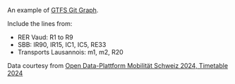 An example of [GTFS Git Graph](https://github.com/Maeeen/gtfs-git-graph).

Include the lines from:
- RER Vaud: R1 to R9
- SBB: IR90, IR15, IC1, IC5, RE33
- Transports Lausannois: m1, m2, R20

Data courtesy from [Open Data-Plattform Mobilität Schweiz 2024, Timetable 2024](https://opentransportdata.swiss/en/dataset/timetable-2024-gtfs2020)
